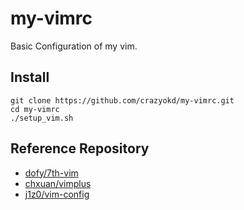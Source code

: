 # my-vimrc
Basic Configuration of my vim.
## Install
```shell
git clone https://github.com/crazyokd/my-vimrc.git 
cd my-vimrc
./setup_vim.sh
```
## Reference Repository
- [dofy/7th-vim](https://github.com/dofy/7th-vim)
- [chxuan/vimplus](https://github.com/chxuan/vimplus)
- [j1z0/vim-config](https://github.com/j1z0/vim-config)
